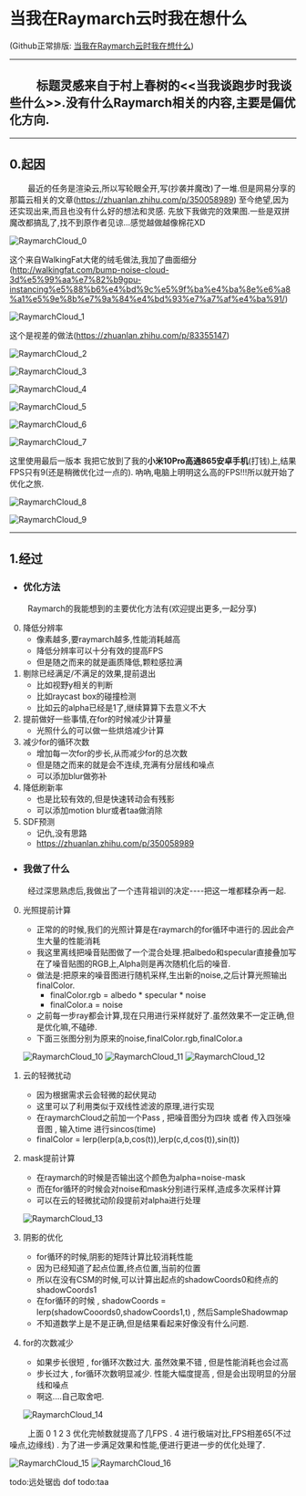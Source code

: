 当我在Raymarch云时我在想什么
=================

(Github正常排版: [当我在Raymarch云时我在想什么](https://github.com/HHHHHHHHHHHHHHHHHHHHHCS/MyStudyNote/blob/main/MyNote/%E5%BD%93%E6%88%91%E5%9C%A8Raymarch%E4%BA%91%E6%97%B6%E6%88%91%E5%9C%A8%E6%83%B3%E4%BB%80%E4%B9%88.md))

-----------------

## &emsp;&emsp; 标题灵感来自于村上春树的<<当我谈跑步时我谈些什么>>.没有什么Raymarch相关的内容,主要是偏优化方向.

-----------------

## **0.起因**

&emsp;&emsp; 最近的任务是渲染云,所以写轮眼全开,写(抄袭并魔改)了一堆.但是网易分享的那篇云相关的文章(https://zhuanlan.zhihu.com/p/350058989) 至今绝望,因为还实现出来,而且也没有什么好的想法和灵感.
先放下我做完的效果图.一些是双拼魔改都搞乱了,找不到原作者见谅...感觉越做越像棉花XD

![RaymarchCloud_0](Images/RaymarchCloud_0.jpg)

这个来自WalkingFat大佬的绒毛做法,我加了曲面细分(http://walkingfat.com/bump-noise-cloud-3d%e5%99%aa%e7%82%b9gpu-instancing%e5%88%b6%e4%bd%9c%e5%9f%ba%e4%ba%8e%e6%a8%a1%e5%9e%8b%e7%9a%84%e4%bd%93%e7%a7%af%e4%ba%91/)

![RaymarchCloud_1](Images/RaymarchCloud_1.jpg)

这个是视差的做法(https://zhuanlan.zhihu.com/p/83355147)

![RaymarchCloud_2](Images/RaymarchCloud_2.jpg)

![RaymarchCloud_3](Images/RaymarchCloud_3.jpg)

![RaymarchCloud_4](Images/RaymarchCloud_4.jpg)

![RaymarchCloud_5](Images/RaymarchCloud_5.jpg)

![RaymarchCloud_6](Images/RaymarchCloud_6.jpg)

![RaymarchCloud_7](Images/RaymarchCloud_7.jpg)

这里使用最后一版本
我把它放到了我的**小米10Pro高通865安卓手机**(打钱)上,结果FPS只有9(还是稍微优化过一点的).
吶吶,电脑上明明这么高的FPS!!!所以就开始了优化之旅.

![RaymarchCloud_8](Images/RaymarchCloud_8.jpg)

![RaymarchCloud_9](Images/RaymarchCloud_9.jpg)

-----------------

## **1.经过**
* ### **优化方法**
&emsp;&emsp; Raymarch的我能想到的主要优化方法有(欢迎提出更多,一起分享)

  0. 降低分辨率
      + 像素越多,要raymarch越多,性能消耗越高
      + 降低分辨率可以十分有效的提高FPS
      + 但是随之而来的就是画质降低,颗粒感拉满
  1. 剔除已经满足/不满足的效果,提前退出
      + 比如视野y相关的判断
      + 比如raycast box的碰撞检测
      + 比如云的alpha已经是1了,继续算算下去意义不大
  2. 提前做好一些事情,在for的时候减少计算量
      + 光照什么的可以做一些烘焙减少计算
  3. 减少for的循环次数
      + 增加每一次for的步长,从而减少for的总次数
      + 但是随之而来的就是会不连续,充满有分层线和噪点
      + 可以添加blur做弥补
  4. 降低刷新率
      + 也是比较有效的,但是快速转动会有残影
      + 可以添加motion blur或者taa做消除
  5. SDF预测
      + 记仇,没有思路
      + https://zhuanlan.zhihu.com/p/350058989

* ### **我做了什么**
&emsp;&emsp; 经过深思熟虑后,我做出了一个违背祖训的决定----把这一堆都糅杂再一起.

  0. 光照提前计算
      + 正常的的时候,我们的光照计算是在raymarch的for循环中进行的.因此会产生大量的性能消耗
      + 我这里离线把噪音贴图做了一个混合处理.把albedo和specular直接叠加写在了噪音贴图的RGB上,Alpha则是再次随机化后的噪音.
      + 做法是:把原来的噪音图进行随机采样,生出新的noise,之后计算光照输出finalColor. 
         - finalColor.rgb = albedo * specular * noise
         - finalColor.a = noise
      + 之前每一步ray都会计算,现在只用进行采样就好了.虽然效果不一定正确,但是优化嘛,不磕碜.
      + 下面三张图分别为原来的noise,finalColor.rgb,finalColor.a

      ![RaymarchCloud_10](Images/RaymarchCloud_10.jpg)
      ![RaymarchCloud_11](Images/RaymarchCloud_11.jpg)
      ![RaymarchCloud_12](Images/RaymarchCloud_12.jpg)

  1. 云的轻微扰动
      + 因为根据需求云会轻微的起伏晃动
      + 这里可以了利用类似于双线性滤波的原理,进行实现
      + 在raymarchCloud之前加一个Pass , 把噪音图分为四块 或者 传入四张噪音图 , 输入time 进行sincos(time) 
      + finalColor = lerp(lerp(a,b,cos(t)),lerp(c,d,cos(t)),sin(t))

  2. mask提前计算
      + 在raymarch的时候是否输出这个颜色为alpha=noise-mask
      + 而在for循环的时候会对noise和mask分别进行采样,造成多次采样计算
      + 可以在云的轻微扰动阶段提前对alpha进行处理

      ![RaymarchCloud_13](Images/RaymarchCloud_13.jpg)

  3. 阴影的优化
      + for循环的时候,阴影的矩阵计算比较消耗性能
      + 因为已经知道了起点位置,终点位置,当前的位置
      + 所以在没有CSM的时候,可以计算出起点的shadowCoords0和终点的shadowCoords1
      + 在for循环的时候 , shadowCoords = lerp(shadowCooords0,shadowCoords1,t) , 然后SampleShadowmap
      + 不知道数学上是不是正确,但是结果看起来好像没有什么问题.

  4. for的次数减少
      + 如果步长很短 , for循环次数过大. 虽然效果不错 , 但是性能消耗也会过高
      + 步长过大 , for循环次数明显减少. 性能大幅度提高 , 但是会出现明显的分层线和噪点
      + 啊这....自己取舍吧.

      ![RaymarchCloud_14](Images/RaymarchCloud_14.jpg)

&emsp;&emsp; 上面 0 1 2 3 优化完帧数就提高了几FPS . 4 进行极端对比,FPS相差65(不过噪点,边缘线) . 为了进一步满足效果和性能,便进行更进一步的优化处理了.

  ![RaymarchCloud_15](Images/RaymarchCloud_15.jpg)
  ![RaymarchCloud_16](Images/RaymarchCloud_16.jpg)

todo:远处锯齿  dof
todo:taa